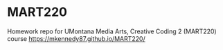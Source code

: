 # MART220
Homework repo for UMontana Media Arts, Creative Coding 2 (MART220) course
https://mkennedy87.github.io/MART220/